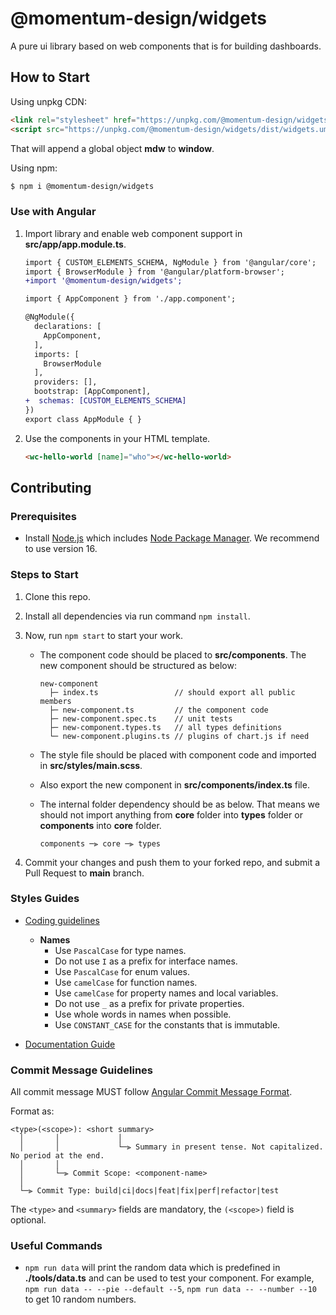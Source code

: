 # @momentum-design/widgets

A pure ui library based on web components that is for building dashboards.

## How to Start

Using unpkg CDN:

```html
<link rel="stylesheet" href="https://unpkg.com/@momentum-design/widgets/dist/widgets.css">
<script src="https://unpkg.com/@momentum-design/widgets/dist/widgets.umd.js"></script>
```

That will append a global object **mdw** to **window**. 

Using npm:

```bash
$ npm i @momentum-design/widgets
```

### Use with Angular

1. Import library and enable web component support in **src/app/app.module.ts**.

    ```diff
    import { CUSTOM_ELEMENTS_SCHEMA, NgModule } from '@angular/core';
    import { BrowserModule } from '@angular/platform-browser';
    +import '@momentum-design/widgets';

    import { AppComponent } from './app.component';

    @NgModule({
      declarations: [
        AppComponent,
      ],
      imports: [
        BrowserModule
      ],
      providers: [],
      bootstrap: [AppComponent],
    +  schemas: [CUSTOM_ELEMENTS_SCHEMA]
    })
    export class AppModule { }
    ```

1. Use the components in your HTML template.

    ```html
    <wc-hello-world [name]="who"></wc-hello-world>
    ```

## Contributing

### Prerequisites

- Install [Node.js](https://nodejs.org/) which includes [Node Package Manager](https://docs.npmjs.com/getting-started). We recommend to use version 16.

### Steps to Start

1. Clone this repo.

1. Install all dependencies via run command `npm install`.

1. Now, run `npm start` to start your work.

    - The component code should be placed to **src/components**. The new component should be structured as below:

      ```
      new-component
        ├─ index.ts                 // should export all public members
        ├─ new-component.ts         // the component code
        ├─ new-component.spec.ts    // unit tests
        ├─ new-component.types.ts   // all types definitions
        └─ new-component.plugins.ts // plugins of chart.js if need
      ```

    - The style file should be placed with component code and imported in **src/styles/main.scss**.

    - Also export the new component in **src/components/index.ts** file.

    - The internal folder dependency should be as below. That means we should not import anything from **core** folder into **types** folder or **components** into **core** folder.

      ```
      components ─⫸ core ─⫸ types
      ```

1. Commit your changes and push them to your forked repo, and submit a Pull Request to **main** branch.


### Styles Guides

- [Coding guidelines](https://google.github.io/styleguide/tsguide.html)

    - **Names**
        - Use `PascalCase` for type names.
        - Do not use `I` as a prefix for interface names.
        - Use `PascalCase` for enum values.
        - Use `camelCase` for function names.
        - Use `camelCase` for property names and local variables.
        - Do not use `_` as a prefix for private properties.
        - Use whole words in names when possible.
        - Use `CONSTANT_CASE` for the constants that is immutable.

- [Documentation Guide](https://typedoc.org/guides/overview/)


### Commit Message Guidelines

All commit message MUST follow [Angular Commit Message Format](https://github.com/angular/angular/blob/master/CONTRIBUTING.md#commit).

Format as:

```
<type>(<scope>): <short summary>
  │       │             │
  │       │             └─⫸ Summary in present tense. Not capitalized. No period at the end.
  │       │
  │       └─⫸ Commit Scope: <component-name>
  │
  └─⫸ Commit Type: build|ci|docs|feat|fix|perf|refactor|test
```

The `<type>` and `<summary>` fields are mandatory, the `(<scope>)` field is optional.

### Useful Commands

- `npm run data` will print the random data which is predefined in **./tools/data.ts** and can be used to test your component. For example, `npm run data -- --pie --default --5`, `npm run data -- --number --10` to get 10 random numbers.
